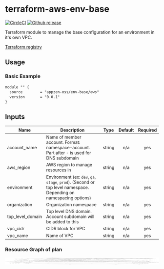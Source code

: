 # terraform-aws-env-base

[![CircleCI](https://circleci.com/gh/appzen-oss/terraform-aws-env-base.svg?style=svg)](https://circleci.com/gh/appzen-oss/terraform-aws-env-base)
[![Github release](https://img.shields.io/github/release/appzen-oss/terraform-aws-env-base.svg)](https://github.com/appzen-oss/terraform-aws-env-base/releases)

Terraform module to manage the base configuration for an environment in it's
own VPC.

[Terraform registry](https://registry.terraform.io/modules/appzen-oss/env-base/aws)

## Usage

### Basic Example

```hcl
module "" {
  source        = "appzen-oss/env-base/aws"
  version       = "0.0.1"
}
```

<!-- BEGINNING OF PRE-COMMIT-TERRAFORM DOCS HOOK -->
## Inputs

| Name | Description | Type | Default | Required |
|------|-------------|:----:|:-----:|:-----:|
| account\_name | Name of member account. Format: namespace-account. Part after - is used for DNS subdomain | string | n/a | yes |
| aws\_region | AWS region to manage resources in | string | n/a | yes |
| environment | Environment (ex: `dev`, `qa`, `stage`, `prod`). (Second or top level namespace. Depending on namespacing options) | string | n/a | yes |
| organization | Organization namespace | string | n/a | yes |
| top\_level\_domain | Top level DNS domain. Account subdomain will be added to this | string | n/a | yes |
| vpc\_cidr | CIDR block for VPC | string | n/a | yes |
| vpc\_name | Name of VPC | string | n/a | yes |

<!-- END OF PRE-COMMIT-TERRAFORM DOCS HOOK -->
<!-- BEGINNING OF PRE-COMMIT-TERRAFORM GRAPH HOOK -->

### Resource Graph of plan

![Terraform Graph](resource-plan-graph.png)
<!-- END OF PRE-COMMIT-TERRAFORM GRAPH HOOK -->

